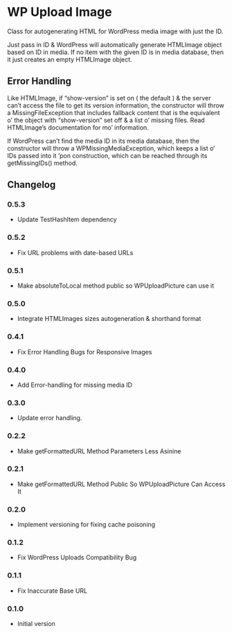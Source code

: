 WP Upload Image
=========================

Class for autogenerating HTML for WordPress media image with just the ID.

Just pass in ID & WordPress will automatically generate HTMLImage object based on ID in media. If no item with the given ID is in media database, then it just creates an empty HTMLImage object.

## Error Handling

Like HTMLImage, if “show-version” is set on ( the default ) & the server can’t access the file to get its version information, the constructor will throw a MissingFileException that includes fallback content that is the equivalent o’ the object with “show-version” set off & a list o’ missing files. Read HTMLImage’s documentation for mo’ information.

If WordPress can’t find the media ID in its media database, then the constructor will throw a WPMissingMediaException, which keeps a list o’ IDs passed into it ’pon construction, which can be reached through its getMissingIDs() method.

## Changelog

### 0.5.3
* Update TestHashItem dependency

### 0.5.2
* Fix URL problems with date-based URLs

### 0.5.1
* Make absoluteToLocal method public so WPUploadPicture can use it

### 0.5.0
* Integrate HTMLImages sizes autogeneration & shorthand format

### 0.4.1
* Fix Error Handling Bugs for Responsive Images

### 0.4.0
* Add Error-handling for missing media ID

### 0.3.0
* Update error handling.

### 0.2.2
* Make getFormattedURL Method Parameters Less Asinine

### 0.2.1
* Make getFormattedURL Method Public So WPUploadPicture Can Access It

### 0.2.0
* Implement versioning for fixing cache poisoning

### 0.1.2
* Fix WordPress Uploads Compatibility Bug

### 0.1.1
* Fix Inaccurate Base URL

### 0.1.0
* Initial version
